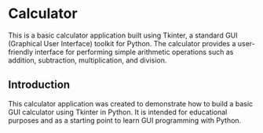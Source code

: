 # Calculator

This is a basic calculator application built using Tkinter, a standard GUI (Graphical User Interface) toolkit for Python. The calculator provides a user-friendly interface for performing simple arithmetic operations such as addition, subtraction, multiplication, and division.

## Introduction

This calculator application was created to demonstrate how to build a basic GUI calculator using Tkinter in Python. It is intended for educational purposes and as a starting point to learn GUI programming with Python.



